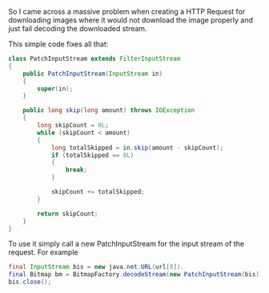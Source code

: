 So I came across a massive problem when creating a HTTP Request for downloading images where it would not download the image properly and just fail decoding the downloaded stream.

This simple code fixes all that:

```java
class PatchInputStream extends FilterInputStream
{
	public PatchInputStream(InputStream in)
	{
		super(in);
	}

	public long skip(long amount) throws IOException
	{
		long skipCount = 0L;
		while (skipCount < amount)
		{
			long totalSkipped = in.skip(amount - skipCount);
			if (totalSkipped == 0L)
			{
				break;
			}

			skipCount += totalSkipped;
		}

		return skipCount;
	}
}
```

To use it simply call a new PatchInputStream for the input stream of the request. For example

```java
final InputStream bis = new java.net.URL(url[0]).
final Bitmap bm = BitmapFactory.decodeStream(new PatchInputStream(bis));
bis.close();
```
